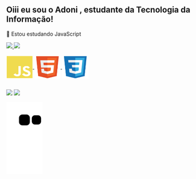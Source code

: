 ## Oiii eu sou o Adoni , estudante da Tecnologia da Informação!

🌱 Estou estudando JavaScript


 <div>
  <a href="https://github.com/adoniRodrigues">
  <img height="180em" src="https://github-readme-stats.vercel.app/api?username=adoniRodrigues&show_icons=true&theme=midnight-purple&include_all_commits=true&count_private=true"/>
  <img height="180em" src="https://github-readme-stats.vercel.app/api/top-langs/?username=adoniRodrigues&layout=compact&langs_count=7&theme=midnight-purple"/>
</div
    
<div style="display: inline_block"><br>
  <img align="center" alt="Adoni-Js" height="60" width="70" src="https://raw.githubusercontent.com/devicons/devicon/master/icons/javascript/javascript-plain.svg">
  <img align="center" alt="Adoni-HTML" height="60" width="70" src="https://raw.githubusercontent.com/devicons/devicon/master/icons/html5/html5-original.svg">
  <img align="center" alt="Adoni-CSS" height="60" width="70" src="https://raw.githubusercontent.com/devicons/devicon/master/icons/css3/css3-original.svg">
    
    
    
  ##
 
    
    
<div> 
  <a href="https://www.instagram.com/_adonizz.r" target="_blank"><img src="https://img.shields.io/badge/-Instagram-%23E4405F?style=for-the-badge&logo=instagram&logoColor=white" target="_blank"></a>
 <a href="https://www.linkedin.com/in/adoniran-rodrigues-b78213239" target="_blank"><img src="https://img.shields.io/badge/-LinkedIn-%230077B5?style=for-the-badge&logo=linkedin&logoColor=white" target="_blank"></a> 

  ![Snake animation](https://github.com/rafaballerini/rafaballerini/blob/output/github-contribution-grid-snake.svg)
</div>
